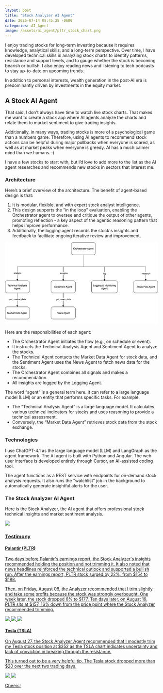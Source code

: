 ```yaml
---
layout: post
title: "Stock Analyzer AI Agent"
date: 2025-07-14 08:45:28 -0600
categories: AI_Agent
image: /assets/ai_agent/pltr_stock_chart.png
---
```

I enjoy trading stocks for long-term investing because it requires knowledge, analytical skills, and a long-term perspective. Over time, I have developed technical skills in analyzing stock charts to identify patterns, resistance and support levels, and to gauge whether the stock is becoming bearish or bullish. I also enjoy reading news and listening to tech podcasts to stay up-to-date on upcoming trends.

In addition to personal interests, wealth generation in the post-AI era is predominantly driven by investments in the equity market. 

## A Stock AI Agent
That said, I don't always have time to watch live stock charts. That makes me want to create a stock app where AI agents analyze the charts and relate them to market sentiment to give trading insights.  

Additionally, in many ways, trading stocks is more of a psychological game than a numbers game. Therefore, using AI agents to recommend stock actions can be helpful during major pullbacks when everyone is scared, as well as at market peaks when everyone is greedy. AI has a much calmer mind than we humans. :)

I have a few stocks to start with, but I’d love to add more to the list as the AI agent researches and recommends new stocks in sectors that interest me.

### Architecture
Here’s a brief overview of the architecture. The benefit of agent-based design is that:
1. It is modular, flexible, and with expert stock analyst intelligence. 
2. This design supports the "in the loop" evaluation, enabling the Orchestrator agent to oversee and critique the output of other agents, promoting reflection - a key aspect of the agentic reasoning pattern that helps improve performance. 
3. Additionally, the logging agent records the stock's insights and feedback to facilitate ongoing iterative review and improvement.

<a href="/assets/ai_agent/stock_analyzer_components.drawio.png" target="_blank">
  <img src="/assets/ai_agent/stock_analyzer_components.drawio.png" />
</a>

Here are the responsibilities of each agent: 

* The Orchestrator Agent initiates the flow (e.g., on schedule or event).
* It instructs the Technical Analysis Agent and Sentiment Agent to analyze the stocks.
* The Technical Agent contacts the Market Data Agent for stock data, and the Sentiment Agent uses the News Agent to fetch news data for the stocks.
* The Orchestrator Agent combines all signals and makes a recommendation. 
* All insights are logged by the Logging Agent.

The word “agent” is a general term here. It can refer to a large language model (LLM) or an entity that performs specific tasks. For example:
* The “Technical Analysis Agent” is a large language model. It calculates various technical indicators for stocks and uses reasoning to provide a technical assessment.
* Conversely, the “Market Data Agent” retrieves stock data from the stock exchange.

### Technologies
I use ChatGPT-4.1 as the large language model (LLM) and LangGraph as the agent framework. The AI agent is built with Python and Angular. The web user interface is developed entirely through Cursor, an AI-assisted coding tool.

The agent functions as a REST service with endpoints for on-demand stock analysis requests. It also runs the "watchlist" job in the background to automatically generate insightful alerts for the user.

<!-- Additionally, it has the "Trade Monitoring" job running in the background by the orchestrator to oversee the stocks. Just like a real Wall Street trader, the job uses a scanner that constantly monitors the list of stocks and only drills down when the technicals indicate a potential move worth trading. -->

<!-- #### LangGraph
Here is the generated LangGraph illustrating the agent workflow where the task is divided into fixed subtasks for greater accuracy and predictability due to the nature of the use case. The workflow includes a human approval step to review and authorize trade execution. 

<a href="/assets/ai_agent/agent_workflow_graph.png" target="_blank">
  <img src="/assets/ai_agent/agent_workflow_graph.png" width="500"/>

The graph describes nodes involved in Prompt Chaining, where each agent node processes the output of the previous one. Here is the code for chaining the nodes. 

```
def build_state_graph(self):
    workflow = StateGraph(State)

    # Add nodes
    workflow.add_node("fetch_market_data", self.fetch_market_data)
    workflow.add_node("check_technical_indicators", self.check_technical_indicators)
    workflow.add_node("technical_analysis", self.technical_analysis)
    ...

    # Add edges to connect nodes
        workflow.add_edge(START, "fetch_market_data")
        workflow.add_edge("fetch_market_data", "check_technical_indicators")
        workflow.add_conditional_edges(
            "check_technical_indicators", self.check_should_analyze, {True: "technical_analysis", False: END}
        )
    ...

    # Compile
    memory = MemorySaver()
    graph = workflow.compile(interrupt_before=["user_trade_approval"], checkpointer=memory)
    return graph
``` -->

### The Stock Analyzer AI Agent
Here is the Stock Analyzer, the AI agent that offers professional stock technical insights and market sentiment analysis.

<!-- The Stock Analyzer app is available at: [https://stock-analyzer.modularmachines.ai](https://stock-analyzer.modularmachines.ai/). It is access-controlled. If you'd like to try it, let me know, and I will create an account for you. You can reset your password once you log in.

Here are the screenshots of the product: -->

<a href="/assets/ai_agent/oklo.png" target="_blank">
  <img src="/assets/ai_agent/oklo_screenshot.png" />

### Testimony

#### Palantir (PLTR)

Two days before Palantir's earnings report, the Stock Analyzer's insights recommended holding the position and not trimming it. It also noted that news headlines reinforced the technical outlook and supported a bullish run. After the earnings report, PLTR stock surged by 22%, from $154 to $188.

Then, on Friday, August 08, the Analyzer recommended that I trim slightly and take some profits because the stock was strongly overbought. One week later, the stock dropped 6% to $177. Ten days later, on August 19, PLTR sits at $157, 16% down from the price point where the Stock Analyzer recommended trimming.

<a href="/assets/ai_agent/pltr_stock_chart.png" target="_blank">
  <img src="/assets/ai_agent/pltr_stock_chart.png" />

<a href="/assets/ai_agent/pltr_analysis_8-3.png" target="_blank">
  <img src="/assets/ai_agent/pltr_analysis_8-3.png" />

<a href="/assets/ai_agent/pltr_analysis_8-8.png" target="_blank">
  <img src="/assets/ai_agent/pltr_analysis_8-8.png" />

#### Tesla (TSLA)

On August 27, the Stock Analyzer Agent recommended that I modestly trim my Tesla stock position at $352 as the TSLA chart indicates uncertainty and lack of conviction in breaking through the resistance.

This turned out to be a very helpful tip. The Tesla stock dropped more than $20 over the next two trading days.

<a href="/assets/ai_agent/tsla_stock_chart.png" target="_blank">
  <img src="/assets/ai_agent/tsla_stock_chart.png" />

<a href="/assets/ai_agent/tsla_analysis_8_27.png" target="_blank">
  <img src="/assets/ai_agent/tsla_analysis_8_27.png" />


Cheers!
